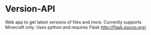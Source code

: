 # Version-API
Web app to get latest versions of files and more. Currently supports Minecraft only.
Uses python and requires Flask http://flask.pocoo.org/
